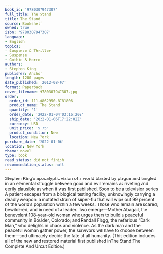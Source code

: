 ```yaml
---
book_id: '9780307947307'
full_title: The Stand
title: The Stand
source: Bookshelf
owned: true
isbn: '9780307947307'
language:
- English
topics:
- Suspense & Thriller
- Suspense
- Gothic & Horror
authors:
- Stephen King
publisher: Anchor
length: 1200 pages
date_published: '2012-08-07'
format: Paperback
cover_filename: 9780307947307.jpg
order:
  order_id: 111-0862950-8781806
  product_name: The Stand
  quantity: '1'
  order_date: '2022-01-04T03:16:20Z'
  ship_date: '2022-01-06T17:22:02Z'
  currency: USD
  unit_price: '9.75'
  product_condition: New
  location: New York
purchase_date: '2022-01-06'
location: New York
theme: novel
type: book
read_status: did not finish
recommendation_status: null
---
```

Stephen King’s apocalyptic vision of a world blasted by plague and tangled in an elemental struggle between good and evil remains as riveting and eerily plausible as when it was first published.
Soon to be a television series
A patient escapes from a biological testing facility, unknowingly carrying a deadly weapon: a mutated strain of super-flu that will wipe out 99 percent of the world’s population within a few weeks. Those who remain are scared, bewildered, and in need of a leader. Two emerge—Mother Abagail, the benevolent 108-year-old woman who urges them to build a peaceful community in Boulder, Colorado; and Randall Flagg, the nefarious “Dark Man,” who delights in chaos and violence. As the dark man and the peaceful woman gather power, the survivors will have to choose between them—and ultimately decide the fate of all humanity.
(This edition includes all of the new and restored material first published inThe Stand:The Complete And Uncut Edition.)
